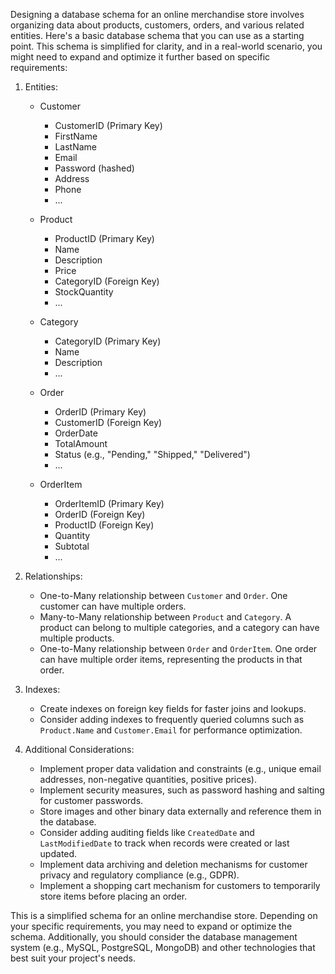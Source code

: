 Designing a database schema for an online merchandise store involves organizing data about products, customers, orders, and various related entities. Here's a basic database schema that you can use as a starting point. This schema is simplified for clarity, and in a real-world scenario, you might need to expand and optimize it further based on specific requirements:

1. Entities:

    - Customer
        - CustomerID (Primary Key)
        - FirstName
        - LastName
        - Email
        - Password (hashed)
        - Address
        - Phone
        - ...

    - Product
        - ProductID (Primary Key)
        - Name
        - Description
        - Price
        - CategoryID (Foreign Key)
        - StockQuantity
        - ...

    - Category
        - CategoryID (Primary Key)
        - Name
        - Description
        - ...

    - Order
        - OrderID (Primary Key)
        - CustomerID (Foreign Key)
        - OrderDate
        - TotalAmount
        - Status (e.g., "Pending," "Shipped," "Delivered")
        - ...

    - OrderItem
        - OrderItemID (Primary Key)
        - OrderID (Foreign Key)
        - ProductID (Foreign Key)
        - Quantity
        - Subtotal
        - ...

2. Relationships:

    - One-to-Many relationship between `Customer` and `Order`. One customer can have multiple orders.
    - Many-to-Many relationship between `Product` and `Category`. A product can belong to multiple categories, and a category can have multiple products.
    - One-to-Many relationship between `Order` and `OrderItem`. One order can have multiple order items, representing the products in that order.

3. Indexes:

    - Create indexes on foreign key fields for faster joins and lookups.
    - Consider adding indexes to frequently queried columns such as `Product.Name` and `Customer.Email` for performance optimization.

4. Additional Considerations:

    - Implement proper data validation and constraints (e.g., unique email addresses, non-negative quantities, positive prices).
    - Implement security measures, such as password hashing and salting for customer passwords.
    - Store images and other binary data externally and reference them in the database.
    - Consider adding auditing fields like `CreatedDate` and `LastModifiedDate` to track when records were created or last updated.
    - Implement data archiving and deletion mechanisms for customer privacy and regulatory compliance (e.g., GDPR).
    - Implement a shopping cart mechanism for customers to temporarily store items before placing an order.

This is a simplified schema for an online merchandise store. Depending on your specific requirements, you may need to expand or optimize the schema. Additionally, you should consider the database management system (e.g., MySQL, PostgreSQL, MongoDB) and other technologies that best suit your project's needs.
